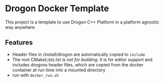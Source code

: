 # Drogon Docker Template

This project is a template to use Drogon C++ Platform in a platform agnostic way anywhere.

## Features

- Header files in /install/drogon are automatically copied to `include`
- The root CMakeLists.txt is _not for building_. It is for editor support and includes drogons header files, which are copied from the docker container at run time into a mounted directory
- run with `docker_run.sh`
